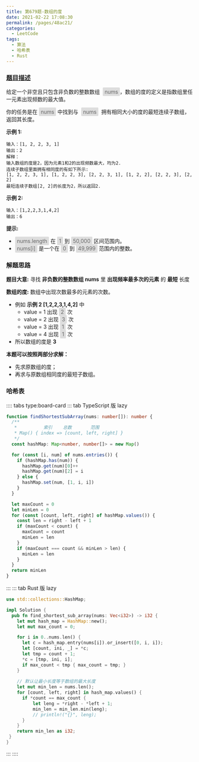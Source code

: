 ```yaml
---
title: 第679题-数组的度
date: 2021-02-22 17:08:30
permalink: /pages/48ac21/
categories:
  - LeetCode
tags:
  - 算法
  - 哈希表
  - Rust
---
```


### [题目描述](https://leetcode-cn.com/problems/degree-of-an-array/)

给定一个非空且只包含非负数的整数数组  <span style="background: #ddd; color: #666; padding: 3px 5px; border-radius: 2px;">nums</span>，数组的度的定义是指数组里任一元素出现频数的最大值。

你的任务是在 <span style="background: #ddd; color: #666; padding: 3px 5px; border-radius: 2px;">nums</span> 中找到与  <span style="background: #ddd; color: #666; padding: 3px 5px; border-radius: 2px;">nums</span>  拥有相同大小的度的最短连续子数组，返回其长度。

<!-- more -->

**示例 1:**

```
输入：[1, 2, 2, 3, 1]
输出：2
解释：
输入数组的度是2，因为元素1和2的出现频数最大，均为2.
连续子数组里面拥有相同度的有如下所示:
[1, 2, 2, 3, 1], [1, 2, 2, 3], [2, 2, 3, 1], [1, 2, 2], [2, 2, 3], [2, 2]
最短连续子数组[2, 2]的长度为2，所以返回2.
```

**示例 2:**

```
输入：[1,2,2,3,1,4,2]
输出：6
```

**提示:**

- <span style="background: #ddd; color: #666; padding: 3px 5px; border-radius: 2px;">nums.length</span> 在 <span style="background: #ddd; color: #666; padding: 3px 5px; border-radius: 2px;">1</span> 到 <span style="background: #ddd; color: #666; padding: 3px 5px; border-radius: 2px;">50,000</span> 区间范围内。
- <span style="background: #ddd; color: #666; padding: 3px 5px; border-radius: 2px;">nums[i]</span> 是一个在 <span style="background: #ddd; color: #666; padding: 3px 5px; border-radius: 2px;">0</span> 到 <span style="background: #ddd; color: #666; padding: 3px 5px; border-radius: 2px;">49,999</span> 范围内的整数。

### 解题思路

**题目大意:** 寻找 **非负数的整数数组 nums** 里 **出现频率最多次的元素** 的 **最短** 长度

**数组的度:** 数组中出现次数最多的元素的次数。

- 例如 **示例 2 [1,2,2,3,1,4,2]** 中
  - value = 1 出现 <span style="background: #ddd; color: #666; padding: 3px 5px; border-radius: 2px;">2</span> 次
  - value = 2 出现 <span style="background: #ddd; color: #666; padding: 3px 5px; border-radius: 2px;">3</span> 次
  - value = 3 出现 <span style="background: #ddd; color: #666; padding: 3px 5px; border-radius: 2px;">1</span> 次
  - value = 4 出现 <span style="background: #ddd; color: #666; padding: 3px 5px; border-radius: 2px;">1</span> 次
- 所以数组的度是 **3**

**本题可以按照两部分求解：**

- 先求原数组的度；
- 再求与原数组相同度的最短子数组。

### 哈希表

:::: tabs type:board-card
::: tab TypeScript 版 lazy

```TypeScript
function findShortestSubArray(nums: number[]): number {
  /**
   *          索引    总数       范围
   * Map() { index => [count, left, right] }
   */
  const hashMap: Map<number, number[]> = new Map()

  for (const [i, num] of nums.entries()) {
    if (hashMap.has(num)) {
      hashMap.get(num)[0]++
      hashMap.get(num)[2] = i
    } else {
      hashMap.set(num, [1, i, i])
    }
  }

  let maxCount = 0
  let minLen = 0
  for (const [count, left, right] of hashMap.values()) {
    const len = right - left + 1
    if (maxCount < count) {
      maxCount = count
      minLen = len
    }
    if (maxCount === count && minLen > len) {
      minLen = len
    }
  }
  return minLen
}
```

:::
::: tab Rust 版 lazy

```Rust
use std::collections::HashMap;

impl Solution {
  pub fn find_shortest_sub_array(nums: Vec<i32>) -> i32 {
    let mut hash_map = HashMap::new();
    let mut max_count = 0;

    for i in 0..nums.len() {
      let c = hash_map.entry(nums[i]).or_insert([0, i, i]);
      let [count, ini, _] = *c;
      let tmp = count + 1;
      *c = [tmp, ini, i];
      if max_count < tmp { max_count = tmp; }
    }
    
    // 默认让最小长度等于数组的最大长度
    let mut min_len = nums.len();
    for [count, left, right] in hash_map.values() {
      if *count == max_count {
          let leng = *right - *left + 1;
          min_len = min_len.min(leng);
          // println!("{}", leng);
      }
    }
    return min_len as i32;
 }
}
```

:::
::::
